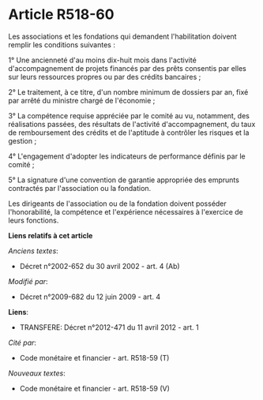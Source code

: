 # Article R518-60

Les associations et les fondations qui demandent l'habilitation doivent remplir les conditions suivantes :

1° Une ancienneté d'au moins dix-huit mois dans l'activité d'accompagnement de projets financés par des prêts consentis par
elles sur leurs ressources propres ou par des crédits bancaires ;

2° Le traitement, à ce titre, d'un nombre minimum de dossiers par an, fixé par arrêté du ministre chargé de l'économie ;

3° La compétence requise appréciée par le comité au vu, notamment, des réalisations passées, des résultats de l'activité
d'accompagnement, du taux de remboursement des crédits et de l'aptitude à contrôler les risques et la gestion ;

4° L'engagement d'adopter les indicateurs de performance définis par le comité ;

5° La signature d'une convention de garantie appropriée des emprunts contractés par l'association ou la fondation.

Les dirigeants de l'association ou de la fondation doivent posséder l'honorabilité, la compétence et l'expérience nécessaires
à l'exercice de leurs fonctions.

**Liens relatifs à cet article**

_Anciens textes_:

  - Décret n°2002-652 du 30 avril 2002 - art. 4 (Ab)

_Modifié par_:

  - Décret n°2009-682 du 12 juin 2009 - art. 4

**Liens**:

  - TRANSFERE: Décret n°2012-471 du 11 avril 2012 - art. 1

_Cité par_:

  - Code monétaire et financier - art. R518-59 (T)

_Nouveaux textes_:

  - Code monétaire et financier - art. R518-59 (V)
